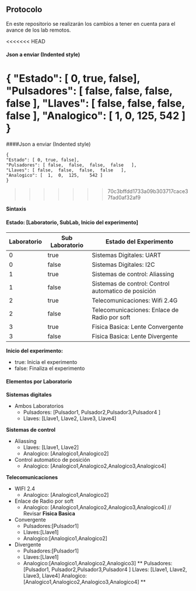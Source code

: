 ## Protocolo

En este repositorio se realizarán los cambios a tener en cuenta para el avance de los lab remotos.

<<<<<<< HEAD
#### Json a enviar (Indented style)

{
 "Estado": [ 0, true, false],
 "Pulsadores": [ false, false, false, false ],
 "Llaves": [ false, false, false, false ],
 "Analogico": [ 1, 0, 125, 542 ]
}
=======
####Json a enviar (Indented style)
	
	{
	"Estado": [ 0, true, false],
	"Pulsadores": [ false,	false,	false,	false	],
	"Llaves": [	false,	false,	false,	false	],
	"Analogico": [	1,	0,	125,	542	]
	}
>>>>>>> 70c3bffdd1733a09b303717cace37fad0af32af9

**Sintaxis**
#### Estado: [Laboratorio, SubLab, Inicio del experimento]

|Laboratorio  | Sub Laboratorio  | Estado del Experimento |
| ------------ | ------------ | ------------ |
| 0  | true  | Sistemas Digitales: UART  |
| 0  | false  | Sistemas Digitales: I2C  |
| 1  | true  |  Sistemas de control: Aliassing |
| 1  | false  | Sistemas de control: Control automatico de posición |
| 2  | true  |  Telecomunicaciones: Wifi 2.4G |
| 2  | false  | Telecomunicaciones: Enlace de Radio por soft |
| 3  | true  | Fisica Basica: Lente Convergente  |
| 3  | false  | Fisica Basica: Lente Divergente  |

**Inicio del experimento:**

- true: Inicia el experimento
- false: Finaliza el experimento

#### Elementos por Laboratorio
**Sistemas digitales**

- Ambos Laboratorios
  - Pulsadores: [Pulsador1, Pulsador2,Pulsador3,Pulsador4 ]
  - Llaves:  [Llave1, Llave2, Llave3, Llave4]

**Sistemas de control**

- Aliassing
  - Llaves:  [Llave1, Llave2]
  - Analogico: [Analogico1,Analogico2]
- Control automatico de posición
  - Analogico: [Analogico1,Analogico2,Analogico3,Analogico4]

**Telecomunicaciones**

- WIFI 2.4
  - Analogico: [Analogico1,Analogico2]
- Enlace de Radio por soft
  - Analogico: [Analogico1,Analogico2,Analogico3,Analogico4] // Revisar
**Fisica Basica**
- Convergente
  - Pulsadores:[Pulsador1]
  - Llaves:[Llave1]
  - Analogico:[Analogico1,Analogico2]
- Divergente
  - Pulsadores:[Pulsador1]
  - Llaves:[Llave1]
  - Analogico:[Analogico1,Analogico2,Analogico3]
**
Pulsadores: [Pulsador1, Pulsador2,Pulsador3,Pulsador4 ]
Llaves:  [Llave1, Llave2, Llave3, Llave4]
Analogico: [Analogico1,Analogico2,Analogico3,Analogico4]
**
